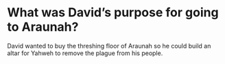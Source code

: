 # What was David’s purpose for going to Araunah?

David wanted to buy the threshing floor of Araunah so he could build an altar for Yahweh to remove the plague from his people.
